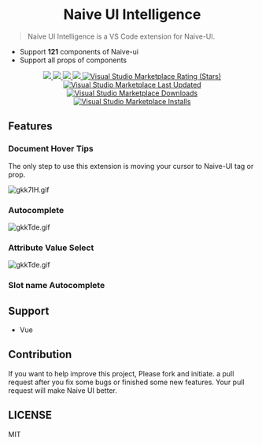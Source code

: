 <p>
  <h1 align="center">Naive UI Intelligence</h1>
</p>


> Naive UI Intelligence is a VS Code extension for Naive-UI.

- Support **121** components of Naive-ui
- Support all props of components


<p align="center">
  <a href="https://github.com/tu6ge/naive-ui-intelligence/issues">
    <img src="https://img.shields.io/github/issues/tu6ge/naive-ui-intelligence">
  </a>
  <a href="https://github.com/tu6ge/naive-ui-intelligence.git">
    <img src="https://img.shields.io/github/forks/tu6ge/naive-ui-intelligence">
  </a>
  <a href="https://github.com/tu6ge/naive-ui-intelligence.git">
    <img src="https://img.shields.io/github/stars/tu6ge/naive-ui-intelligence">
  </a>
  <a href="https://github.com/tu6ge/naive-ui-intelligence/blob/master/LICENSE.MD">
    <img src="https://img.shields.io/github/license/tu6ge/naive-ui-intelligence">
  </a>
  <a href="https://marketplace.visualstudio.com/items?itemName=tu6ge.naive-ui-intelligence">
    <img alt="Visual Studio Marketplace Rating (Stars)" src="https://img.shields.io/visual-studio-marketplace/stars/tu6ge.naive-ui-intelligence">
  </a>
  <a href="https://marketplace.visualstudio.com/items?itemName=tu6ge.naive-ui-intelligence">
    <img alt="Visual Studio Marketplace Last Updated" src="https://img.shields.io/visual-studio-marketplace/last-updated/tu6ge.naive-ui-intelligence">
  </a>
  <a href="https://marketplace.visualstudio.com/items?itemName=tu6ge.naive-ui-intelligence">
    <img alt="Visual Studio Marketplace Downloads" src="https://img.shields.io/visual-studio-marketplace/d/tu6ge.naive-ui-intelligence">
  </a>
  <a href="https://marketplace.visualstudio.com/items?itemName=tu6ge.naive-ui-intelligence">
    <img alt="Visual Studio Marketplace Installs" src="https://img.shields.io/visual-studio-marketplace/i/tu6ge.naive-ui-intelligence"/>
  </a>
  <br>
</p>

## Features

### Document Hover Tips

The only step to use this extension is moving your cursor to Naive-UI tag or prop.

![gkk7IH.gif](https://github.com/tu6ge/naive-ui-intelligence/blob/master/asstes/img2.gif?raw=true)

### Autocomplete

![gkkTde.gif](https://github.com/tu6ge/naive-ui-intelligence/blob/master/asstes/img1.gif?raw=true)

### Attribute Value Select

![gkkTde.gif](https://github.com/tu6ge/naive-ui-intelligence/blob/master/asstes/img3.gif?raw=true)

### Slot name Autocomplete

## Support

- Vue

## Contribution

If you want to help improve this project, Please fork and initiate. a pull request after you fix some bugs or finished some new features. Your pull request will make Naive UI better.

## LICENSE

MIT
